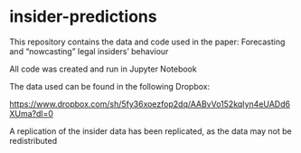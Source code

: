 # insider-predictions
This repository contains the data and code used in the paper: Forecasting and “nowcasting” legal insiders’ behaviour

All code was created and run in Jupyter Notebook

The data used can be found in the following Dropbox:

https://www.dropbox.com/sh/5fy36xoezfop2dq/AABvVo152kqIyn4eUADd6XUma?dl=0

A replication of the insider data has been replicated, as the data may not be redistributed
